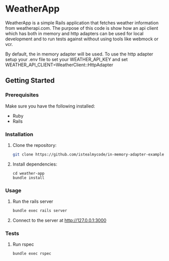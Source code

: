 # WeatherApp

WeatherApp is a simple Rails application that fetches weather information from weatherapi.com. The purpose of this code is show how an api client which has both in memory and http adapters can be used for local development and to run tests against without using tools like webmock or vcr. 

By default, the in memory adapter will be used. To use the http adapter setup your .env file to set  your WEATHER_API_KEY and set WEATHER_API_CLIENT=WeatherClient::HttpAdapter

## Getting Started

### Prerequisites

Make sure you have the following installed:

- Ruby
- Rails

### Installation

1. Clone the repository:

   ```bash
   git clone https://github.com/istealmycode/in-memory-adapter-example.git
   ```
2. Install dependencies:

    ```
    cd weather-app
    bundle install
    ```

### Usage
1. Run the rails server

    ```bash
    bundle exec rails server
    ```
2. Connect to the server at http://127.0.0.1:3000

### Tests

1. Run rspec

    ```bash
    bundle exec rspec
    ```


